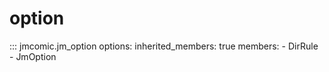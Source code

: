 # option

::: jmcomic.jm_option
    options:
      inherited_members: true
      members:
      - DirRule
      - JmOption

